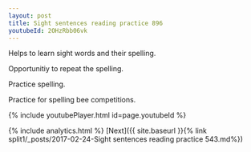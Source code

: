```yaml
---
layout: post
title: Sight sentences reading practice 896
youtubeId: 2OHzRbb06vk
---
```

 
 
Helps to learn sight words and their spelling.

Opportunitiy to repeat the spelling. 

Practice spelling. 
 
Practice for spelling bee competitions. 
 
{% include youtubePlayer.html id=page.youtubeId %}
 
 
{% include analytics.html %} 
[Next]({{ site.baseurl }}{% link  split1/_posts/2017-02-24-Sight sentences reading practice 543.md%})
 
